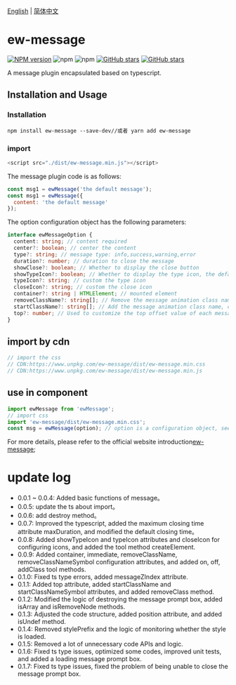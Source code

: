 [English](./README.md) | [简体中文](./README.CN.md)

# ew-message

[![NPM version](https://img.shields.io/npm/v/ew-message.svg?color=red)](https://www.npmjs.com/package/ew-message)
![npm](https://img.shields.io/npm/dw/ew-message)
![npm](https://img.shields.io/npm/dt/ew-message)
[![GitHub stars](https://img.shields.io/github/stars/eveningwater/ewMessage.svg?color=#42b983)](https://github.com/eveningwater/ew-message/stargazers)
[![GitHub stars](https://img.shields.io/github/forks/eveningwater/ewMessage.svg)](https://github.com/eveningwater/ew-message/network/members)

A message plugin encapsulated based on typescript.

## Installation and Usage

### Installation

```
npm install ew-message --save-dev//或者 yarn add ew-message
```

### import

```js
<script src="./dist/ew-message.min.js"></script>
```

The message plugin code is as follows:

```js
const msg1 = ewMessage('the default message');
const msg1 = ewMessage({
  content: 'the default message'
});
```

The option configuration object has the following parameters:

```ts
interface ewMessageOption {
  content: string; // content required
  center?: boolean; // center the content
  type?: string; // message type: info,success,warning,error
  duration?: number; // duration to close the message
  showClose?: boolean; // Whether to display the close button
  showTypeIcon?: boolean; // Whether to display the type icon, the default value is true
  typeIcon?: string; // custom the type icon
  closeIcon?: string; // custom the close icon
  container?: string | HTMLElement; // mounted element
  removeClassName?: string[]; // Remove the message animation class name. Currently, the built-in animation class name values ​​are: fadeOut and scaleDown
  startClassName?: string[]; // Add the message animation class name, currently built-in animation class name values: fadeIn and scaleUp
  top?: number; // Used to customize the top offset value of each message
}
```

## import by cdn

```js
// import the css
// CDN:https://www.unpkg.com/ew-message/dist/ew-message.min.css
// CDN:https://www.unpkg.com/ew-message/dist/ew-message.min.js
```

## use in component

```js
import ewMessage from 'ewMessage';
// import css
import 'ew-message/dist/ew-message.min.css';
const msg = ewMessage(option); // option is a configuration object, see above for details
```

For more details, please refer to the official website introduction[ew-message](https://eveningwater.github.io/ew-message/);

# update log

- 0.0.1 ~ 0.0.4: Added basic functions of message。
- 0.0.5: update the ts about import。
- 0.0.6: add destroy method。
- 0.0.7: Improved the typescript, added the maximum closing time attribute maxDuration, and modified the default closing time。
- 0.0.8: Added showTypeIcon and typeIcon attributes and closeIcon for configuring icons, and added the tool method createElement.
- 0.0.9: Added container, immediate, removeClassName, removeClassNameSymbol configuration attributes, and added on, off, addClass tool methods.
- 0.1.0: Fixed ts type errors, added messageZIndex attribute.
- 0.1.1: Added top attribute, added startClassName and startClassNameSymbol attributes, and added removeClass method.
- 0.1.2: Modified the logic of destroying the message prompt box, added isArray and isRemoveNode methods.
- 0.1.3: Adjusted the code structure, added position attribute, and added isUndef method.
- 0.1.4: Removed stylePrefix and the logic of monitoring whether the style is loaded.
- 0.1.5: Removed a lot of unnecessary code APIs and logic.
- 0.1.6: Fixed ts type issues, optimized some codes, improved unit tests, and added a loading message prompt box.
- 0.1.7: Fixed ts type issues, fixed the problem of being unable to close the message prompt box.